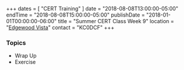 +++
dates = [ "CERT Training" ]
date = "2018-08-08T13:00:00-05:00"
endTime = "2018-08-08T15:00:00-05:00"
publishDate = "2018-01-01T00:00:00-06:00"
title = "Summer CERT Class Week 9"
location = "[Edgewood Vista](https://maps.google.com/?daddr=Edgewood+Vista,+4420+37th+Ave+S,+Fargo,+ND+58104)"
contact = "KC0DCF"
+++
### Topics

* Wrap Up
* Exercise

